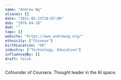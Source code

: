 ```yaml
---
name: "Andrew Ng"
aliases: []
date: "2021-05-23T18:07:00"
dob: "1976-04-18"
dod: ""
tags: []
website: "https://www.andrewng.org/"
ethnicity: ["Chinese"]
birthLocation: "UK"
industry: ["Technology, Education"]
influencedBy: []
draft: false
---
```


Cofounder of Coursera. Thought leader in the AI space.
